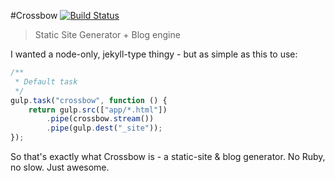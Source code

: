 #Crossbow [![Build Status](https://travis-ci.org/shakyShane/crossbow.js.svg?branch=master)](https://travis-ci.org/shakyShane/crossbow.js)

> Static Site Generator + Blog engine

I wanted a node-only, jekyll-type thingy - but as simple as this to use:

```js
/**
 * Default task
 */
gulp.task("crossbow", function () {
    return gulp.src(["app/*.html"])
        .pipe(crossbow.stream())
        .pipe(gulp.dest("_site"));
});
```

So that's exactly what Crossbow is - a static-site & blog generator. No Ruby, no slow. Just awesome.
